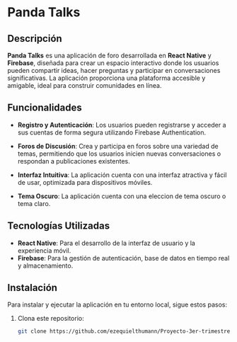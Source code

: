 # Panda Talks

## Descripción

**Panda Talks** es una aplicación de foro desarrollada en **React Native** y **Firebase**, diseñada para crear un espacio interactivo donde los usuarios pueden compartir ideas, hacer preguntas y participar en conversaciones significativas. La aplicación proporciona una plataforma accesible y amigable, ideal para construir comunidades en línea.

## Funcionalidades

- **Registro y Autenticación**: Los usuarios pueden registrarse y acceder a sus cuentas de forma segura utilizando Firebase Authentication.
  
- **Foros de Discusión**: Crea y participa en foros sobre una variedad de temas, permitiendo que los usuarios inicien nuevas conversaciones o respondan a publicaciones existentes.

- **Interfaz Intuitiva**: La aplicación cuenta con una interfaz atractiva y fácil de usar, optimizada para dispositivos móviles.

- **Tema Oscuro**: La aplicación cuenta con una eleccion de tema oscuro o tema claro.

## Tecnologías Utilizadas

- **React Native**: Para el desarrollo de la interfaz de usuario y la experiencia móvil.
- **Firebase**: Para la gestión de autenticación, base de datos en tiempo real y almacenamiento.

## Instalación

Para instalar y ejecutar la aplicación en tu entorno local, sigue estos pasos:

1. Clona este repositorio:
   ```bash
   git clone https://github.com/ezequielthumann/Proyecto-3er-trimestre-software.git
